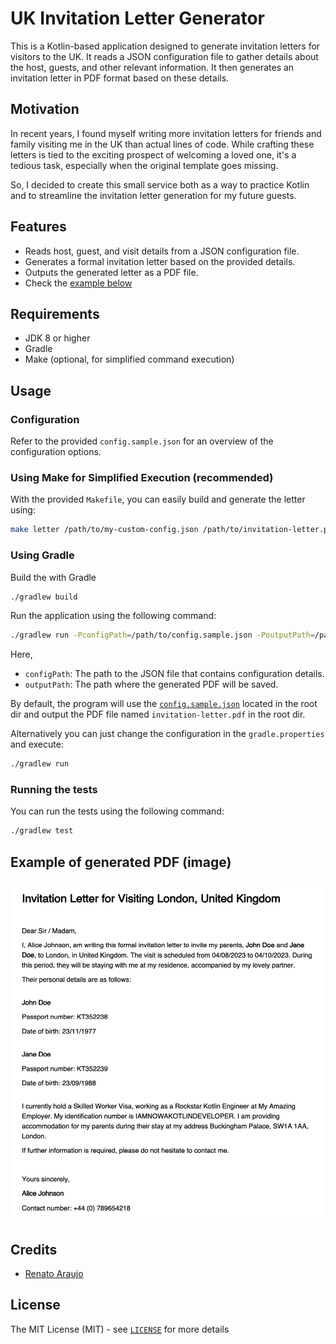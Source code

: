 UK Invitation Letter Generator
===

This is a Kotlin-based application designed to generate invitation letters for visitors to the UK. 
It reads a JSON configuration file to gather details about the host, guests, and other relevant information. 
It then generates an invitation letter in PDF format based on these details.

## Motivation

In recent years, I found myself writing more invitation letters for friends and family visiting me in the UK than 
actual lines of code. While crafting these letters is tied to the exciting prospect of welcoming a loved one, it's a 
tedious task, especially when the original template goes missing.

So, I decided to create this small service both as a way to practice Kotlin and to streamline the invitation letter 
generation for my future guests.

## Features

- Reads host, guest, and visit details from a JSON configuration file.
- Generates a formal invitation letter based on the provided details.
- Outputs the generated letter as a PDF file.
- Check the [example below](#example-of-generated-pdf-image)

## Requirements
- JDK 8 or higher
- Gradle
- Make (optional, for simplified command execution)

## Usage
### Configuration
Refer to the provided `config.sample.json` for an overview of the configuration options.

### Using Make for Simplified Execution (recommended)
With the provided `Makefile`, you can easily build and generate the letter using:
```bash
make letter /path/to/my-custom-config.json /path/to/invitation-letter.pdf
```

### Using Gradle
Build the with Gradle
```bash
./gradlew build
```
Run the application using the following command:
```bash
./gradlew run -PconfigPath=/path/to/config.sample.json -PoutputPath=/path/to/invitation-letter.pdf
```
Here,
- `configPath`: The path to the JSON file that contains configuration details.
- `outputPath`: The path where the generated PDF will be saved.

By default, the program will use the [`config.sample.json`](config.sample.json) located in the root dir and output the PDF file named `invitation-letter.pdf` in the root dir.

Alternatively you can just change the configuration in the `gradle.properties` and execute:
```bash
./gradlew run
```

### Running the tests
You can run the tests using the following command:
```bash
./gradlew test
```

## Example of generated PDF (image)

![pdf-sample.png](pdf-sample.png)

## Credits

* [Renato Araujo](https://www.linkedin.com/in/renatoraraujo/)

## License

The MIT License (MIT) - see [`LICENSE`](LICENSE) for more details